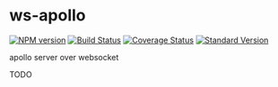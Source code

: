 # ws-apollo
[![NPM version](https://img.shields.io/npm/v/ws-apollo.svg)](https://www.npmjs.com/package/ws-apollo)
[![Build Status](https://travis-ci.org/DxCx/ws-apollo.svg?branch=master)](https://travis-ci.org/DxCx/ws-apollo)
[![Coverage Status](https://coveralls.io/repos/github/DxCx/ws-apollo/badge.svg?branch=master)](https://coveralls.io/github/DxCx/ws-apollo?branch=master)
[![Standard Version](https://img.shields.io/badge/release-standard%20version-brightgreen.svg)](https://github.com/conventional-changelog/standard-version)

apollo server over websocket

TODO
